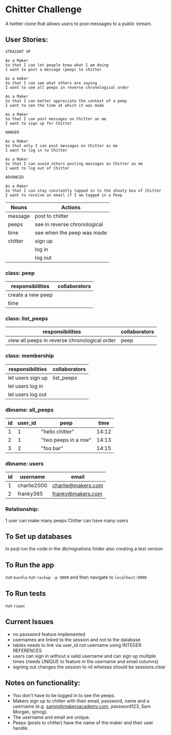 Chitter Challenge
=================

A twitter clone that allows users to post messages to a public stream.

User Stories:
-------

```
STRAIGHT UP

As a Maker
So that I can let people know what I am doing  
I want to post a message (peep) to chitter

As a maker
So that I can see what others are saying  
I want to see all peeps in reverse chronological order

As a Maker
So that I can better appreciate the context of a peep
I want to see the time at which it was made

As a Maker
So that I can post messages on Chitter as me
I want to sign up for Chitter

HARDER

As a Maker
So that only I can post messages on Chitter as me
I want to log in to Chitter

As a Maker
So that I can avoid others posting messages on Chitter as me
I want to log out of Chitter

ADVANCED

As a Maker
So that I can stay constantly tapped in to the shouty box of Chitter
I want to receive an email if I am tagged in a Peep
```
| Nouns | Actions |
| ------ | ------ |
| message | post to chitter |
| peeps | see in reverse chronological |
| time | see when the peep was made |
| chitter | sign up |
|  | log in |
|  | log out |

### class: peep
| responsibilities | collaborators |
| ---------------- | ------------- |
| create a new peep | |
| time | |

### class: list_peeps
| responsibilities | collaborators |
| ---------------- | ------------- |
| view all peeps in reverse chronological order | peep |

### class: membership
| responsibilities | collaborators |
| ---------------- | ------------- |
| let users sign up | list_peeps |
| let users log in | |
| let users log out | |


### dbname: all_peeps
| id | user_id | peep | time |
| --- | ------ | ---- | ---- |
| 1 | 1 | "hello chitter" | 14:12 |
| 2 | 1 | "two peeps in a row" | 14:13 |
| 3 | 2 | "foo bar" | 14:15 |


### dbname: users
| id | username | email |
| -- | -------- | ----- |
| 1 | charlie2000 | charlie@makers.com |
| 2 | franky365 | franky@makers.com |


### Relationship:
1 user can make many peeps
Chitter can have many users

## To Set up databases
In psql run the code in the db/migrations folder also creating a test version

## To Run the app
run `bundle`
run `rackup -p 9000`
and then navigate to `localhost:9000`

## To Run tests
run `rspec`

## Current Issues
- no password feature implemented
- usernames are linked to the session and not to the database
- tables needs to link via user_id not username using INTEGER REFERENCES
- users can sign in without a valid username and can sign up multiple times (needs UNIQUE to feature in the username and email columns)
- signing out changes the session to nil whereas should be sessions.clear


Notes on functionality:
------

* You don't have to be logged in to see the peeps.
* Makers sign up to chitter with their email, password, name and a username (e.g. samm@makersacademy.com, password123, Sam Morgan, sjmog).
* The username and email are unique.
* Peeps (posts to chitter) have the name of the maker and their user handle.
